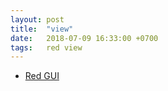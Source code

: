 ```yaml
---
layout: post
title:  "view"
date:   2018-07-09 16:33:00 +0700
tags:   red view
---
```


- [Red GUI](https://doc.red-lang.org/en/gui.html)
